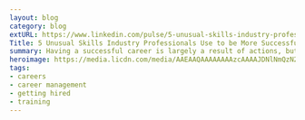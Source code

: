 ```yaml
---
layout: blog
category: blog
extURL: https://www.linkedin.com/pulse/5-unusual-skills-industry-professionals-use-more-ray-villalobos
Title: 5 Unusual Skills Industry Professionals Use to be More Successful in their Careers
summary: Having a successful career is largely a result of actions, but also your re-action to opportunities and challenges that come along the way. In order to be successful you need to master techniques that really work. Let's take a look at really works for professionals.
heroimage: https://media.licdn.com/media/AAEAAQAAAAAAAAzcAAAAJDNlNmQzN2FhLWI1YzEtNGZjNC1hMjk3LTc2OTczMmExNzA2Mw.png
tags:
- careers
- career management
- getting hired
- training
---
```

